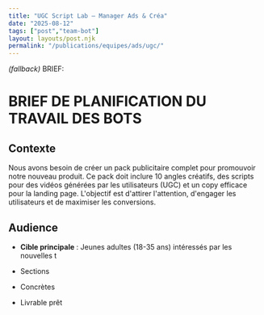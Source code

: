 ```yaml
---
title: "UGC Script Lab — Manager Ads & Créa"
date: "2025-08-12"
tags: ["post","team-bot"]
layout: layouts/post.njk
permalink: "/publications/equipes/ads/ugc/"
---
```

*(fallback)* BRIEF:
# BRIEF DE PLANIFICATION DU TRAVAIL DES BOTS

## Contexte
Nous avons besoin de créer un pack publicitaire complet pour promouvoir notre nouveau produit. Ce pack doit inclure 10 angles créatifs, des scripts pour des vidéos générées par les utilisateurs (UGC) et un copy efficace pour la landing page. L'objectif est d'attirer l'attention, d'engager les utilisateurs et de maximiser les conversions.

## Audience
- **Cible principale** : Jeunes adultes (18-35 ans) intéressés par les nouvelles t

- Sections
- Concrètes
- Livrable prêt